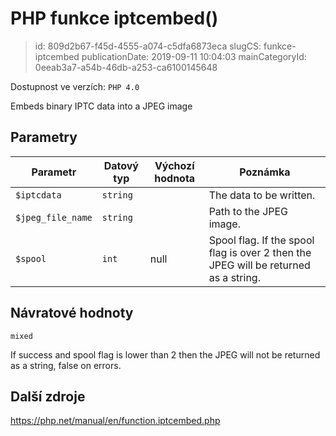 PHP funkce iptcembed()
================================

> id: 809d2b67-f45d-4555-a074-c5dfa6873eca
> slugCS: funkce-iptcembed
> publicationDate: 2019-09-11 10:04:03
> mainCategoryId: 0eeab3a7-a54b-46db-a253-ca6100145648

Dostupnost ve verzích: `PHP 4.0`

Embeds binary IPTC data into a JPEG image


Parametry
--------------

| Parametr | Datový typ | Výchozí hodnota | Poznámka |
|-----|-----|-----|-----|
| `$iptcdata` | `string` |  | The data to be written. |
| `$jpeg_file_name` | `string` |  | Path to the JPEG image. |
| `$spool` | `int` | null | Spool flag. If the spool flag is over 2 then the JPEG will be returned as a string. |


Návratové hodnoty
----------------

`mixed`

If success and spool flag is lower than 2 then the JPEG will not be
returned as a string, false on errors.

Další zdroje
------------

https://php.net/manual/en/function.iptcembed.php
